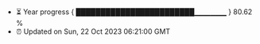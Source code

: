 - ⏳ Year progress { ████████████████████████▁▁▁▁▁▁ } 80.62 %
- ⏰ Updated on Sun, 22 Oct 2023 06:21:00 GMT

